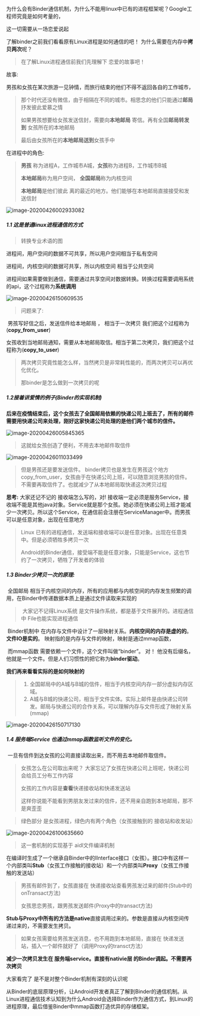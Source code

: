 为什么会有Binder通信机制，为什么不能用linux中已有的进程框架呢？Google工程师究竟是如何考量的，

这一切需要从一场恋爱说起



了解binder之前我们看看原有Linux进程是如何通信的吧！ 为什么需要在内存中**拷贝两次**呢？

> 在了解Linux进程通信前我们先理解下 恋爱的故事吧！

故事:

男孩和女孩在某次旅游一见钟情，而旅行结束的他们不得不返回各自的工作城市，

> 那个时代还没有微信，由于相隔在不同的城市。相思念的他们只能通过**邮局**抒发彼此爱慕之情
>
> 如果男孩想要给女孩发送信封，需要向**本地邮局** 寄信。再有全国**邮局转发到** 女孩所在的本地邮局
>
> 最后由女孩所在的**本地邮局送到**女孩手中

在进程中的角色:

> **男孩** 称为进程A，工作城市A城，**女孩**称为进程B，工作城市B城
>
> **本地邮局**称为用户空间， **全国邮局**称为内核空间
>
> **本地邮局**是他们彼此 离的最近的地方。他们能够在本地邮局直接接受和发送信封 



![image-20200426002933082](img/1.png)

##### **1.1 这是普通linux进程通信的方式**

> 转换专业术语的图

进程间，用户空间的数据不可共享，所以用户空间相当于私有空间

进程间，内核空间的数据可共享，所以内核空间 相当于公共空间

进程间如果需要做到通信，需要通过共享空间对数据转换。转换过程需要调用系统的api，这个过程称为**系统调用**

![image-20200426150609535](img/2.png)

> 问题来了:

​		男孩写好信之后，发送信件给本地邮局 ，  相当于一次拷贝 我们把这个过程称为(**copy_from_user**)

女孩收到当地邮局通知，需要从本地邮局取信。相当于第二次拷贝，我们把这个过程称为(**copy_to_user**)



> 两次拷贝究竟性能怎么样，当然拷贝是非常耗性能的，而两次拷贝可以再优化优化。
>
> 那binder是怎么做到一次拷贝的呢

##### 1.2接着讲爱情的例子(Binder的实现机制)

**后来在疫情结束后，这个女孩去了全国邮局依赖的快递公司上班去了，所有的邮件需要用快递公司来处理，刚好这家快递公司处理的是他们两个城市的信件。**

![image-20200426005845365](img/4.png)

> 这就给女孩创造了便利，不用去本地邮件取信件

![image-20200426011033499](img/5.png)

> 但是男孩还是要发送信件。 binder拷贝也是发生在男孩这个地方copy_from_user，女孩由于在快递公司上班，可以随意浏览男孩的信件。不需要再取信件了。也就减少了从本地邮局取快递这次拷贝过程





**思考:**   大家还记不记的 接收端怎么写的，对!  接收端一定必须是服务Service，接收端不能是其他java对象。Service就是那个女孩。她必须在快递公司上班才能减少一次拷贝。所以这个Service，在通信前会注册在ServiceManager中。而男孩可以是任意对象，出现在任意地方

> Linux 已有的进程通信，发送端和接收端可以是任意对象。出现在任意类中。但是必须牺牲多拷贝一次
>
> Android的Binder通信，接受端不能是任意对象，只能是Service，这也节约了一次拷贝，牺牲了开发者的体验

##### 1.3 Binder少拷贝一次的原理:

​		全国邮局 相当于内核空间的内存，所有的应用都与内核空间的内存发生频繁的调用，在Binder中传递数据本质上是通过文件读取来实现的

> ​		大家记不记得Linux系统 是文件操作系统，都是基于文件展开的。进程通信中 File也能实现进程通信

​		Binder机制中 在内存与文件中设计了一层映射关系。**内核空间的内存是虚的的**。**文件IO是实的**。 映射指的是内存与文件的映射，映射是通过mmap函数，

​		而mmap函数 需要依赖一个文件，这个文件叫做“binder”。     对！ 他没有后缀名，他就是一个文件。但是人们习惯性的把它称为**binder驱动**。

**我们再来看看实际的是如何映射的**

> 1. 全国邮局中的A城与B城的信件，相当于内核空间内存一部分虚拟内存区域。
> 2. A城与B城的快递公司，相当于文件实体。实际上邮件是由快递公司转发。邮局与快递公司的合作关系，可以理解内存与文件形成了映射关系(mmap)

![image-20200426150717130](img/6.png)

#####  1.4 服务端Service 也通过mmap函数监听文件的变化。

​		一旦有信件到达女孩的公司直接读取出来，而不用去本地邮件取信件。

> 女孩怎么在公司取出来呢？ 大家忘记了女孩在快递公司上班呢，快递公司会给员工分布工作内容
>
> 女孩的工作内容是**查看**快递接收站和快递发送站
>
> 这样你说能不能看到男朋友发过来的信件，还不用亲自跑到本地邮局，那不是爽歪歪



> 绿色部分 是女孩进程，绿色内有两个角色（女孩接触到的 接收站和收发站）

![image-20200426100635660](img/7.png)

> 这一套机制的实现基于 aidl文件编译机制

​		在编译时生成了一个继承自Binder中的IInterface接口（女孩）。接口中有这样一个内部类叫**Stub**（女孩工作接触的接收站）和一个内部类叫**Proxy**（女孩工作接触的发送站）

> 男孩有邮件到了，女孩直接在 快递接收站查看男孩发过来的邮件(Stub中的 onTransact方法)
>
> 女孩思恋男孩，跟男孩发送邮件(Proxy中的transact方法)

**Stub与Proxy中所有的方法是native**直接调用过来的。参数是直接从内核空间传递过来的，不需要发生拷贝。

> 如果女孩需要给男孩发送消息，也不用跑到本地邮局，直接在 快递发送站，插入一个邮件就好了（调用Proxy的transct方法）

**减少一次拷贝发生在 服务端service。直接有nativie层 的Binder调起。不需要再次拷贝**

 大家看完了 是不是对整个Binder机制有深刻的认识呢

 从Binder的底层原理分析，让Android开发者真正了解到Binder的通信机制。从Linux进程通信技术认知到为什么Android会选择Binder作为通信方式，到Linux的进程原理，最后借鉴Binder中mmap函数打造优异的存储框架。

 
